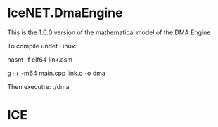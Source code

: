 # IceNET.DmaEngine

This is the 1.0.0 version of the mathematical model of the DMA Engine

To compile undet Linux:

nasm -f elf64 link.asm

g++ -m64 main.cpp link.o -o dma

Then executre:
./dma

# ICE
